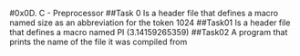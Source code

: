 #0x0D. C - Preprocessor
##Task 0
Is a header file that defines a macro named size as an abbreviation for the token 1024
##Task01
Is a header file that defines a macro named PI (3.14159265359)
##Task02
A program that prints the name of the file it was compiled from
